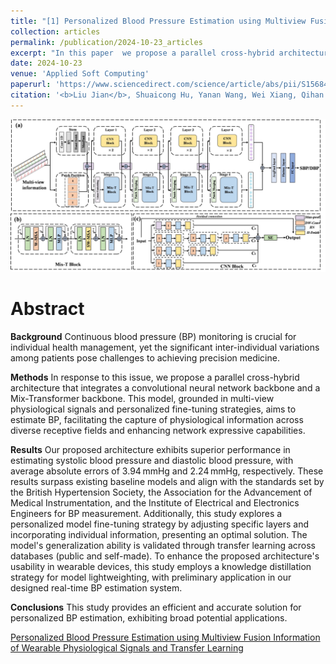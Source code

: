 ```yaml
---
title: "[1] Personalized Blood Pressure Estimation using Multiview Fusion Information of Wearable Physiological Signals and Transfer Learning"
collection: articles
permalink: /publication/2024-10-23_articles
excerpt: "In this paper  we propose a parallel cross-hybrid architecture that integrates a convolutional neural network backbone and a Mix-Transformer backbone. This model, grounded in multi-view physiological signals and personalized fine-tuning strategies, aims to estimate BP, facilitating the capture of physiological information across diverse receptive fields and enhancing network expressive capabilitie.<br/><br/><img src='/images/ASOC.jpg'><br/>"
date: 2024-10-23
venue: 'Applied Soft Computing'
paperurl: 'https://www.sciencedirect.com/science/article/abs/pii/S1568494624011645?via%3Dihub' 
citation: '<b>Liu Jian</b>, Shuaicong Hu, Yanan Wang, Wei Xiang, Qihan Hu, and Cuiwei Yang. "Personalized Blood Pressure Estimation using Multiview Fusion Information of Wearable Physiological Signals and Transfer Learning." Applied Soft Computing (2024): 112390.'
---
```


![](/images/ASOC.jpg)

Abstract
==========
**Background**
Continuous blood pressure (BP) monitoring is crucial for individual health management, yet the significant inter-individual variations among patients pose challenges to achieving precision medicine.

**Methods**
In response to this issue, we propose a parallel cross-hybrid architecture that integrates a convolutional neural network backbone and a Mix-Transformer backbone. This model, grounded in multi-view physiological signals and personalized fine-tuning strategies, aims to estimate BP, facilitating the capture of physiological information across diverse receptive fields and enhancing network expressive capabilities.

**Results**
Our proposed architecture exhibits superior performance in estimating systolic blood pressure and diastolic blood pressure, with average absolute errors of 3.94 mmHg and 2.24 mmHg, respectively. These results surpass existing baseline models and align with the standards set by the British Hypertension Society, the Association for the Advancement of Medical Instrumentation, and the Institute of Electrical and Electronics Engineers for BP measurement. Additionally, this study explores a personalized model fine-tuning strategy by adjusting specific layers and incorporating individual information, presenting an optimal solution. The model's generalization ability is validated through transfer learning across databases (public and self-made). To enhance the proposed architecture's usability in wearable devices, this study employs a knowledge distillation strategy for model lightweighting, with preliminary application in our designed real-time BP estimation system.

**Conclusions**
This study provides an efficient and accurate solution for personalized BP estimation, exhibiting broad potential applications.

<dl>
	<script type="text/javascript" src="//cdn.plu.mx/widget-details.js"></script>
	<a href="https://plu.mx/plum/a/?doi=10.1016/j.asoc.2024.112390" class="plumx-details" data-site="plum" data-hide-when-empty="true">Personalized Blood Pressure Estimation using Multiview Fusion Information of Wearable Physiological Signals and Transfer Learning</a>
</dl>

<dl>
	<script type="text/javascript" src="https://d1bxh8uas1mnw7.cloudfront.net/assets/embed.js"></script><div class="altmetric-embed" data-badge-type="donut" data-altmetric-id="159566645"></div>
</dl>
